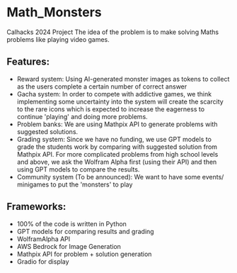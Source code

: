 # Math_Monsters
Calhacks 2024 Project
The idea of the problem is to make solving Maths problems like playing video games.

## Features:
- Reward system: Using AI-generated monster images as tokens to collect as the users complete a certain number of correct answer
- Gacha system: In order to compete with addictive games, we think implementing some uncertainty into the system will create the scarcity to the rare icons which is expected to increase the eagerness to continue 'playing' and doing more problems.
- Problem banks: We are using Mathpix API to generate problems with suggested solutions.
- Grading system: Since we have no funding, we use GPT models to grade the students work by comparing with suggested solution from Mathpix API. For more complicated problems from high school levels and above, we ask the Wolfram Alpha first (using their API) and then using GPT models to compare the results.
- Community system (To be announced): We want to have some events/ minigames to put the 'monsters' to play

## Frameworks:
- 100% of the code is written in Python
- GPT models for comparing results and grading
- WolframAlpha API
- AWS Bedrock for Image Generation
- Mathpix API for problem + solution generation
- Gradio for display
